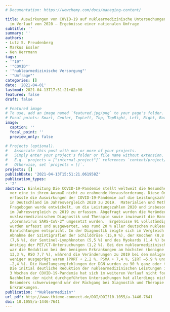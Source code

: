 ```yaml
---
# Documentation: https://wowchemy.com/docs/managing-content/

title: Auswirkungen von COVID-19 auf nuklearmedizinische Untersuchungen und Therapien
  im Verlauf von 2020 – Ergebnisse einer nationalen Umfrage
subtitle: ''
summary: ''
authors:
- Lutz S. Freudenberg
- Markus Essler
- Ken Herrmann
tags:
- '"19"'
- '"COVID"'
- '"nuklearmedizinische Versorgung"'
- '"Umfrage"'
categories: []
date: '2021-04-01'
lastmod: 2021-04-13T17:51:21+02:00
featured: false
draft: false

# Featured image
# To use, add an image named `featured.jpg/png` to your page's folder.
# Focal points: Smart, Center, TopLeft, Top, TopRight, Left, Right, BottomLeft, Bottom, BottomRight.
image:
  caption: ''
  focal_point: ''
  preview_only: false

# Projects (optional).
#   Associate this post with one or more of your projects.
#   Simply enter your project's folder or file name without extension.
#   E.g. `projects = ["internal-project"]` references `content/project/deep-learning/index.md`.
#   Otherwise, set `projects = []`.
projects: []
publishDate: '2021-04-13T15:51:21.061958Z'
publication_types:
- '2'
abstract: Einleitung Die COVID-19-Pandemie stellt weltweit die Gesundheitssysteme
  vor eine in ihrem Ausmaß nicht zu erahnende Herausforderung. Diese Online-Umfrage
  erfasste die Auswirkungen der COVID-19-Pandemie auf die Leistungszahlen der Nuklearmedizin
  in Deutschland im Jahresvergleich 2020 zu 2019.  Materialien und Methoden Ein webbasierter
  Fragebogen wurde entwickelt, um die Leistungszahlen 2020 und insbesondere die Veränderungen
  im Jahresvergleich zu 2019 zu erfassen. Abgefragt wurden die Veränderungen in der
  nuklearmedizinischen Diagnostik und Therapie sowie inwieweit die Handlungsempfehlungen
  „Coronavirus SARS-CoV-2“ umgesetzt wurden.  Ergebnisse 91 vollständige Antworten
  wurden erfasst und ausgewertet, was rund 20 % aller deutschen nuklearmedizinischen
  Einrichtungen entspricht. In der Diagnostik zeigte sich im Vergleich zu 2019 eine
  Abnahme der Szintigrafien der Schilddrüse (15,9 %), der Knochen (8,8 %), der Lunge
  (7,6 %), der Sentinel-Lymphknoten (5,5 %) und des Myokards (1,4 %) bei geringem
  Anstieg der PET/CT-Untersuchungen (1,2 %). Bei den nuklearmedizinischen Therapien
  war die Reduktion bei den benignen Erkrankungen am höchsten (benigne Schilddrüse
  13,3 %, RSO 7,7 %), während die Veränderungen zu 2019 bei den malignen Indikationen
  weniger ausgeprägt waren (PRRT + 2,2 %, PSMA + 7,4 %, SIRT –5,9 % und RJT bei Schilddrüsenkarzinom
  –2,4 %). Die Handlungsempfehlungen der DGN wurden zu 90 % ganz oder teilweise angewendet.  Schlussfolgerungen
  Die initial deutliche Reduktion der nuklearmedizinischen Leistungen in den ersten
  3 Wochen der COVID-19-Pandemie hat sich im weiteren Verlauf nicht fortgesetzt, ein
  Nachholen der nicht durchgeführten Untersuchungen hat allerdings nicht stattgefunden.
  Besonders schwerwiegend war der Rückgang bei Diagnostik und Therapie der benignen
  Erkrankungen.
publication: '*Nuklearmedizin*'
url_pdf: http://www.thieme-connect.de/DOI/DOI?10.1055/a-1446-7641
doi: 10.1055/a-1446-7641
---
```

